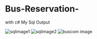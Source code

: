 # Bus-Reservation-
with c#
My Sql Output

![sqlimage1](https://user-images.githubusercontent.com/39830419/50387149-6956b880-0706-11e9-851b-63bfdc86b2d7.PNG)
![sqlimage2](https://user-images.githubusercontent.com/39830419/50387158-bd619d00-0706-11e9-98ae-7cfe3516bcd3.PNG)
![buscom image](https://user-images.githubusercontent.com/39830419/50387169-1e897080-0707-11e9-909b-b9b1ea082174.PNG)
